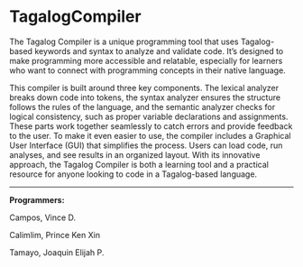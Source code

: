 # TagalogCompiler
The Tagalog Compiler is a unique programming tool that uses Tagalog-based keywords and syntax to analyze and validate code. It’s designed to make programming more accessible and relatable, especially for learners who want to connect with programming concepts in their native language.

This compiler is built around three key components. The lexical analyzer breaks down code into tokens, the syntax analyzer ensures the structure follows the rules of the language, and the semantic analyzer checks for logical consistency, such as proper variable declarations and assignments. These parts work together seamlessly to catch errors and provide feedback to the user. To make it even easier to use, the compiler includes a Graphical User Interface (GUI) that simplifies the process. Users can load code, run analyses, and see results in an organized layout. With its innovative approach, the Tagalog Compiler is both a learning tool and a practical resource for anyone looking to code in a Tagalog-based language.


---

__Programmers:__

Campos, Vince D.

Calimlim, Prince Ken Xin

Tamayo, Joaquin Elijah P.
